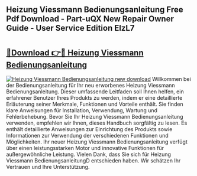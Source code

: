 ## Heizung Viessmann Bedienungsanleitung Free Pdf Download - Part-uQX New Repair Owner Guide - User Service Edition ElzL7

# <h2><a href="http://df4839k.blite.top/?on=Heizung+Viessmann+Bedienungsanleitung">🔗Download 👉🔴 Heizung Viessmann Bedienungsanleitung</a></h2>

[![Heizung Viessmann Bedienungsanleitung new download](https://i.imgur.com/lujVjoI.png)](http://df4839k.blite.top/?on=Heizung+Viessmann+Bedienungsanleitung)
Willkommen bei der Bedienungsanleitung für Ihr neu erworbenes Heizung Viessmann Bedienungsanleitung. Dieser umfassende Leitfaden soll Ihnen helfen, ein erfahrener Benutzer Ihres Produkts zu werden, indem er eine detaillierte Erläuterung seiner Merkmale, Funktionen und Vorteile enthält. Sie finden klare Anweisungen für Installation, Verwendung, Wartung und Fehlerbehebung. Bevor Sie Ihr Heizung Viessmann Bedienungsanleitung verwenden, empfehlen wir Ihnen, dieses Handbuch sorgfältig zu lesen. Es enthält detaillierte Anweisungen zur Einrichtung des Produkts sowie Informationen zur Verwendung der verschiedenen Funktionen und Möglichkeiten. Ihr neuer Heizung Viessmann Bedienungsanleitung verfügt über einen leistungsstarken Motor und innovative Funktionen für außergewöhnliche Leistung. Vielen Dank, dass Sie sich für Heizung Viessmann BedienungsanleitungD entschieden haben. Wir schätzen Ihr Vertrauen und Ihre Unterstützung.
